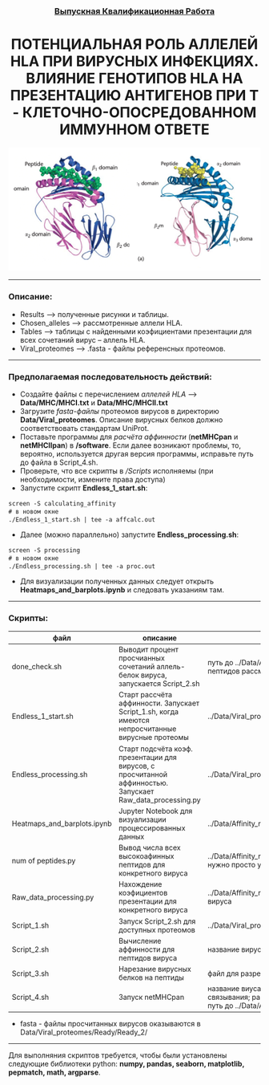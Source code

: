 <h3 align="center"><a href="https://www.hse.ru/ba/cmb/students/diplomas/924747369" target="_blank">Выпускная Квалификационная Работа</a></h3>  
<h1 align="center">ПОТЕНЦИАЛЬНАЯ РОЛЬ АЛЛЕЛЕЙ HLA ПРИ ВИРУСНЫХ ИНФЕКЦИЯХ. ВЛИЯНИЕ ГЕНОТИПОВ HLA НА ПРЕЗЕНТАЦИЮ АНТИГЕНОВ 
ПРИ Т - КЛЕТОЧНО-ОПОСРЕДОВАННОМ ИММУННОМ ОТВЕТЕ</h1>

<p align="center">
  <img src="title_img.jpg">
</p>

---  
### Описание:

+ Results –> полученные рисунки и таблицы.
+ Chosen_alleles –> рассмотренные аллели HLA.
+ Tables –> таблицы с найденными коэфициентами презентации для всех сочетаний вирус – аллель HLA.
+ Viral_proteomes –> .fasta - файлы референсных протеомов.

---
### Предполагаемая последовательность действий:
+ Создайте файлы с перечислением _аллелей HLA_ –> **Data/MHC/MHCI.txt** и **Data/MHC/MHCII.txt**
+ Загрузите _fasta-файлы_ протеомов вирусов в директорию **Data/Viral_proteomes**. Описание вирусных белков должно соответствовать стандартам UniProt.
+ Поставьте программы для _расчёта аффинности_ (**netMHCpan** и **netMHCIIpan**) в **/software**. Если далее возникают проблемы, то, вероятно, используется другая версия программы, исправьте путь до файла в Script_4.sh.
+ Проверьте, что все скрипты в _/Scripts_ исполняемы (при необходимости, измените права доступа)
+ Запустите скрипт **Endless\_1\_start.sh**:  
```
screen -S calculating_affinity
# в новом окне
./Endless_1_start.sh | tee -a affcalc.out
```
+ Далее (можно параллельно) запустите **Endless\_processing.sh**:  
```
screen -S processing
# в новом окне
./Endless_processing.sh | tee -a proc.out
```
+ Для визуализации полученных данных следует открыть **Heatmaps\_and\_barplots.ipynb** и следовать указаниям там.  

---
### Cкрипты:  
  
файл| описание| входные данные| результат работы
---- | -----------| --------------| --------------
done\_check.sh| Выводит процент просчианных сочетаний аллель-белок вируса, запускается Script\_2.sh|путь до ../Data/Affinity\_results/(Virname) и число пептидов рассматриваемого вируса|   
Endless\_1\_start.sh| Cтарт рассчёта аффинности.  Запускает Script\_1.sh, когда имеются непросчитанные вирусные протеомы| ../Data/Viral_proteomes/ | все сочетания ../Data/Affinity\_results/(Virname)/(Protein)\_(Allele).tsv
Endless\_processing.sh| Старт подсчёта коэф. презентации для вирусов, с просчитанной аффинностью. Запускает Raw\_data\_processing.py| ../Data/Viral_proteomes/Ready/ | все сочетания ../Data/Affinity\_results/Processed/(Virname)\_(I/II).csv; ../Data/Affinity\_results/Processed/human\_like\_peptides.txt
Heatmaps\_and\_barplots.ipynb| Jupyter Notebook для визуализации процессированных данных| ../Data/Affinity\_results/Processed/(Virname)\_(I/II).csv |все картинки сохраняются в ../Output/
num of peptides.py| Вывод числа всех высокоафинных пептидов для конкретного вируса| ../Data/Affinity\_results/Processed/VirName\_(I/II).csv, нужно просто указать название вируса
Raw\_data\_processing.py| Нахождение коэфициентов презентации для конкретного вируса|../Data/Affinity_results/(Virname)/\*; название вируса | сохраняет 2 таблицы ../Data/Affinity\_results/Processed/Virname\_(I/II).csv
Script\_1.sh| Запуск Script\_2.sh для доступных протеомов| ../Data/Viral\_proteomes/ | |
Script\_2.sh| Вычисление аффинности для пептидов вируса| название вируса | ../Data/Affinity\_results/Affinity\_Virname.txt; ../Data/Affinity\_results/Virname/\*
Script\_3.sh| Нарезание вирусных белков на пептиды| файл для разрезания| tmp/Peptides\_(I/II)(Prot\_name)
Script\_4.sh| Запуск netMHCpan| название виуса; название аллеля; ранг сильного связывания; ранг низкого связывания; класс MHC; путь до ../Data/Affinity\_results/Virname.txt| дополняет Affinity\_Virname.txt; ../Data/Affinity\_results/Virname/(Protein)\_MHC.tsv

* fasta - файлы просчитанных вирусов оказываются в Data/Viral\_proteomes/Ready/Ready\_2/

---
Для выполняния скриптов требуется, чтобы были установлены следующие библиотеки python: **numpy, pandas, seaborn, matplotlib, pepmatch, math, argparse**.










